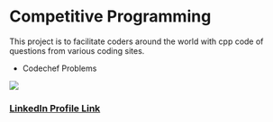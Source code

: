 # Competitive Programming
This project is to facilitate coders around the world with cpp code of questions from various coding sites.
+ Codechef Problems
<img src="https://www.codechef.com/sites/all/themes/abessive/logo.png" />

### [LinkedIn Profile Link](https://www.linkedin.com/in/rithik-singh-812502131)
